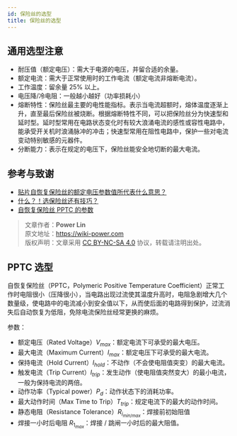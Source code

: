 ```yaml
---
id: 保险丝的选型
title: 保险丝的选型
---
```


## 通用选型注意

- 耐压值（额定电压）：需大于电源的电压，并留合适的余量。
- 额定电流：需大于正常使用时的工作电流（额定电流非熔断电流）。
- 工作温度：留余量 25% 以上。
- 电压降/冷电阻：一般越小越好（功率损耗小）
- 熔断特性：保险丝最主要的电性能指标。表示当电流超额时，熔体温度逐渐上升，直至最后保险丝被烧断。根据熔断特性不同，可以把保险丝分为快速型和延时型。延时型常用在电路状态变化时有较大浪涌电流的感性或容性电路中，能承受开关机时浪涌脉冲的冲击；快速型常用在阻性电路中，保护一些对电流变动特别敏感的元器件。
- 分断能力：表示在规定的电压下，保险丝能安全地切断的最大电流。

## 参考与致谢

- [贴片自恢复保险丝的额定电压参数值所代表什么意思？](http://www.tergy.com/297/933.html)
- [什么？！选保险丝还有技巧？](https://mp.weixin.qq.com/s/uJp8fnafHpVfJFnVWkfAWg)
- [自恢复保险丝 PPTC 的参数](https://semiware.com/pptc/pptc03.html)

> 文章作者：**Power Lin**  
> 原文地址：<https://wiki-power.com>  
> 版权声明：文章采用 [CC BY-NC-SA 4.0](https://creativecommons.org/licenses/by/4.0/deed.zh) 协议，转载请注明出处。

## PPTC 选型

自恢复保险丝（PPTC，Polymeric Positive Temperature Coefficient）正常工作时电阻很小（压降很小），当电路出现过流使其温度升高时，电阻急剧增大几个数量级，使电路中的电流减小到安全值以下，从而使后面的电路得到保护，过流消失后自动恢复为低阻，免除电流保险丝经常更换的麻烦。

参数：

- 额定电压（Rated Voltage）$V_{max}$：额定电流下可承受的最大电压。
- 最大电流（Maximum Current）$I_{max}$：额定电压下可承受的最大电流。
- 保持电流（Hold Current）$I_{hold}$：不动作（不会使电阻值突变）的最大电流。
- 触发电流（Trip Current）$I_{trip}$：发生动作（使电阻值突然变大）的最小电流，一般为保持电流的两倍。
- 动作功率（Typical power）$P_d$：动作状态下的消耗功率。
- 最大动作时间（Max Time to Trip）$T_{trip}$：规定电流下的最大的动作时间。
- 静态电阻（Resistance Tolerance）$R_{i_{min/max}}$：焊接前初始阻值
- 焊接一小时后电阻 $R_{1_{max}}$：焊接 / 跳闸一小时后的最大阻值。

